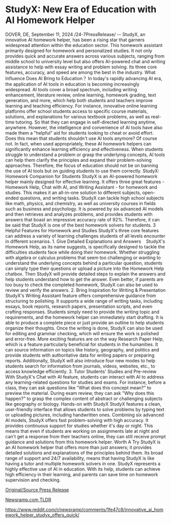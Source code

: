 # StudyX: New Era of Education with AI Homework Helper

DOVER, DE, September 11, 2024 /24-7PressRelease/ -- StudyX, an innovative AI homework helper, has been a rising star that garners widespread attention within the education sector. This homework assistant primarily designed for homework and personalized studies. It not only provides quick and accurate answers across various subjects, ranging from middle school to university level but also offers AI-powered chat and writing assistance to help with essay writing and problem solving. Its three core features, accuracy, and speed are among the best in the industry.  What Influence Does AI Bring to Education？  In today's rapidly advancing AI era, the application of AI tools in education is becoming increasingly widespread. AI tools cover a broad spectrum, including writing enhancement, literature review, online learning, homework grading, text generation, and more, which help both students and teachers improve learning and teaching efficiency.   For instance, innovative online learning platforms offer school students access to specific course materials, solutions, and explanations for various textbook problems, as well as real-time tutoring. So that they can engage in self-directed learning anytime, anywhere.   However, the intelligence and convenience of AI tools have also made them a "helpful" aid for students looking to cheat or avoid effort. Does this mean that students shouldn't use AI tools anymore? Of course not.   In fact, when used appropriately, these AI homework helpers can significantly enhance learning efficiency and effectiveness. When students struggle to understand a problem or grasp the underlying concepts, AI tools can help them clarify the principles and expand their problem-solving approaches. Therefore, the focus of education should not be on banning the use of AI tools but on guiding students to use them correctly.  StudyX: Homework Companion for Students​  StudyX is an AI-powered homework helper mainly designed for effective learning. It offers three great features - Homework Help, Chat with AI, and Writing Assistant - for homework and studies. This makes it an all-in-one solution to different subjects, open-ended questions, and writing tasks.  StudyX can tackle high school subjects like math, physics, and chemistry, as well as university courses in fields such as business and psychology. It is powered by six advanced AI models and then retrieves and analyzes problems, and provides students with answers that boast an impressive accuracy rate of 92%. Therefore, it can be said that StudyX is one of the best homework solvers for students.  3 Helpful Features for Homework and Studies  StudyX's three core features can address a variety of learning challenges students of all levels encounter in different scenarios.  1. Give Detailed Explanations and Answers     StudyX's Homework Help, as its name suggests, is specifically designed to tackle the difficulties students face while doing their homework. Whether struggling with algebra or calculus problems that seem too challenging or wanting to understand the underlying concepts behind a particular question, students can simply type their questions or upload a picture into the Homework Help chatbox. Then StudyX will provide detailed steps to explain the answers and help students understand how to get the answer.  Even better, if parents are too busy to check the completed homework, StudyX can also be used to review and verify the answers.  2. Bring Inspiration for Writing & Presentation  StudyX's Writing Assistant feature offers comprehensive guidance from structuring to polishing. It supports a wide range of writing tasks, including essays, book reports, research papers, presentation scripts, and even crafting responses. Students simply need to provide the writing topic and requirements, and the homework helper can immediately start drafting.   It is able to produce a complete piece or just provide an outline to help students organize their thoughts. Once the writing is done, StudyX can also be used for editing and grammar checking, which will ensure the work is polished and error-free.  More exciting features are on the way Research Paper Help, which is a feature particularly beneficial for students in the humanities. It can source information on topics like history, geography, and politics and provide students with authoritative data for writing papers or preparing reports. Additionally, StudyX will also introduce four new modes to help students search for information from journals, videos, websites, etc., to access knowledge efficiently.  3. Tutor Students' Studies and Pre-review  With StudyX's Chat with AI feature, students can interact with AI to address any learning-related questions for studies and exams. For instance, before a class, they can ask questions like "What does this concept mean?" to preview the material. During exam review, they can ask "Why does this happen?" to grasp the complex content of abstract or challenging subjects like geography or biology.  Hands-on with StudyX  StudyX features a clean, user-friendly interface that allows students to solve problems by typing text or uploading pictures, including handwritten ones. Combining six advanced AI models, StudyX offers fast problem-solving with high accuracy. It provides continuous support for studies whether it's day or night. This means that even if students are working on assignments late at night and can't get a response from their teachers online, they can still receive prompt guidance and solutions from this homework helper.  Worth A Try  StudyX is an AI homework helper that offers more than just answers; it provides detailed solutions and explanations of the principles behind them. Its broad range of support and 24/7 availability, means that having StudyX is like having a tutor and multiple homework solvers in one. StudyX represents a highly effective use of AI in education. With its help, students can achieve high efficiency in their learning, and parents can save time on homework supervision and checking. 

[Original/Source Press Release](https://www.24-7pressrelease.com/press-release/514187/studyx-new-era-of-education-with-ai-homework-helper)
                    

[Newsramp.com TLDR](None) 

https://www.reddit.com/r/newsramp/comments/1fe47c8/innovative_ai_homework_helper_studyx_offers_quick/
